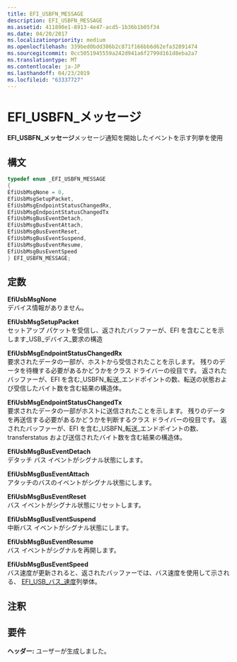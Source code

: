 ```yaml
---
title: EFI_USBFN_MESSAGE
description: EFI_USBFN_MESSAGE
ms.assetid: 411890e1-8913-4e47-acd5-1b36b1b05f34
ms.date: 04/20/2017
ms.localizationpriority: medium
ms.openlocfilehash: 339bed0bdd386b2c871f166bb6d62efa32891474
ms.sourcegitcommit: 0cc5051945559a242d941a6f2799d161d8eba2a7
ms.translationtype: MT
ms.contentlocale: ja-JP
ms.lasthandoff: 04/23/2019
ms.locfileid: "63337727"
---
```

# <a name="efiusbfnmessage"></a>EFI\_USBFN\_メッセージ


**EFI\_USBFN\_メッセージ**メッセージ通知を開始したイベントを示す列挙を使用

## <a name="syntax"></a>構文


```cpp
typedef enum _EFI_USBFN_MESSAGE
{
EfiUsbMsgNone = 0,
EfiUsbMsgSetupPacket,
EfiUsbMsgEndpointStatusChangedRx,
EfiUsbMsgEndpointStatusChangedTx
EfiUsbMsgBusEventDetach,
EfiUsbMsgBusEventAttach,
EfiUsbMsgBusEventReset,
EfiUsbMsgBusEventSuspend,
EfiUsbMsgBusEventResume,
EfiUsbMsgBusEventSpeed
} EFI_USBFN_MESSAGE;
```

## <a name="constants"></a>定数


<a href="" id="efiusbmsgnone"></a>**EfiUsbMsgNone**  
デバイス情報がありません。

<a href="" id="efiusbmsgsetuppacket"></a>**EfiUsbMsgSetupPacket**  
セットアップ パケットを受信し、返されたバッファーが、EFI を含むことを示します\_USB\_デバイス\_要求の構造

<a href="" id="efiusbmsgendpointstatuschangedrx"></a>**EfiUsbMsgEndpointStatusChangedRx**  
要求されたデータの一部が、ホストから受信されたことを示します。 残りのデータを待機する必要があるかどうかをクラス ドライバーの役目です。 返されたバッファーが、EFI を含む\_USBFN\_転送\_エンドポイントの数、転送の状態および受信したバイト数を含む結果の構造体。

<a href="" id="efiusbmsgendpointstatuschangedtx"></a>**EfiUsbMsgEndpointStatusChangedTx**  
要求されたデータの一部がホストに送信されたことを示します。 残りのデータを再送信する必要があるかどうかを判断するクラス ドライバーの役目です。 返されたバッファーが、EFI を含む\_USBFN\_転送\_エンドポイントの数、transferstatus および送信されたバイト数を含む結果の構造体。

<a href="" id="efiusbmsgbuseventdetach"></a>**EfiUsbMsgBusEventDetach**  
デタッチ バス イベントがシグナル状態にします。

<a href="" id="efiusbmsgbuseventattach"></a>**EfiUsbMsgBusEventAttach**  
アタッチのバスのイベントがシグナル状態にします。

<a href="" id="efiusbmsgbuseventreset"></a>**EfiUsbMsgBusEventReset**  
バス イベントがシグナル状態にリセットします。

<a href="" id="efiusbmsgbuseventsuspend"></a>**EfiUsbMsgBusEventSuspend**  
中断バス イベントがシグナル状態にします。

<a href="" id="efiusbmsgbuseventresume"></a>**EfiUsbMsgBusEventResume**  
バス イベントがシグナルを再開します。

<a href="" id="efiusbmsgbuseventspeed"></a>**EfiUsbMsgBusEventSpeed**  
バス速度が更新されると、返されたバッファーでは、バス速度を使用して示される、 [EFI\_USB\_バス\_速度](efi-usb-bus-speed.md)列挙体。

## <a name="remarks"></a>注釈


## <a name="requirements"></a>要件


**ヘッダー:** ユーザーが生成しました。

 

 




